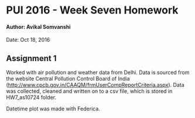 # PUI 2016 - Week Seven Homework

#### Author: Avikal Somvanshi

Date: Oct 18, 2016

## Assignment 1

Worked with air pollution and weather data from Delhi. Data is sourced from the website Central Pollution Control Board of India (http://www.cpcb.gov.in/CAAQM/frmUserCompReportCriteria.aspx). Data was collected, cleaned and written on to a csv file, which is stored in HW7_as10724 folder. 

Datetime plot was made with Federica. 